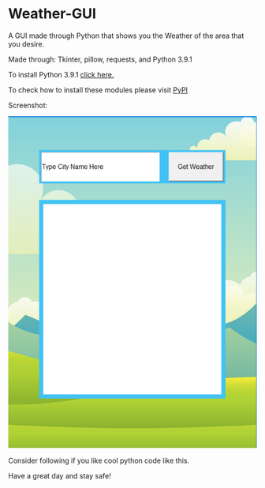 # Weather-GUI
A GUI made through Python that shows you the Weather of the area that you desire.

Made through: Tkinter, pillow, requests, and Python 3.9.1

To install Python 3.9.1 [click here.](https://www.python.org/downloads/)

To check how to install these modules please visit [PyPI](https://pypi.org/)

Screenshot:

![ ](https://github.com/tech35/Weather-GUI/blob/main/weather.png?raw=true)

Consider following if you like cool python code like this.

Have a great day and stay safe!
